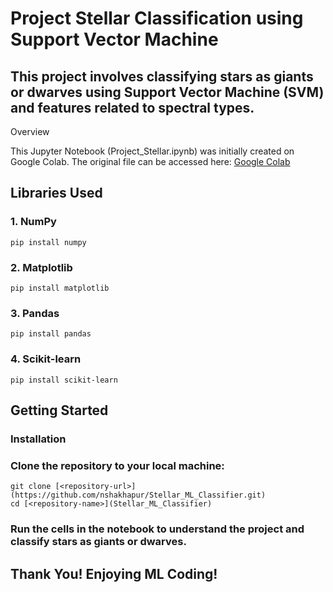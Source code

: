 # Project Stellar Classification using Support Vector Machine

## This project involves classifying stars as giants or dwarves using Support Vector Machine (SVM) and features related to spectral types.
Overview

This Jupyter Notebook (Project_Stellar.ipynb) was initially created on Google Colab. The original file can be accessed here: [Google Colab](https://colab.research.google.com/drive/15J02qDs34XujzJ7KI39eEzeLDGnr39cq?usp=sharing)

## Libraries Used

### 1. NumPy
    pip install numpy

### 2. Matplotlib
    pip install matplotlib
    
### 3. Pandas
    pip install pandas
    
### 4. Scikit-learn
    pip install scikit-learn

## Getting Started
### Installation

### Clone the repository to your local machine:

    git clone [<repository-url>](https://github.com/nshakhapur/Stellar_ML_Classifier.git)
    cd [<repository-name>](Stellar_ML_Classifier)


### Run the cells in the notebook to understand the project and classify stars as giants or dwarves.



## Thank You! Enjoying ML Coding!
